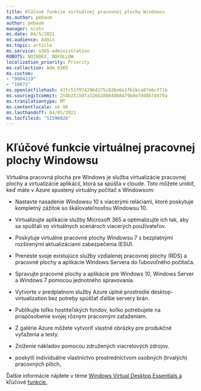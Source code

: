 ```yaml
---
title: Kľúčové funkcie virtuálnej pracovnej plochy Windowsu
ms.author: pebaum
author: pebaum
manager: scotv
ms.date: 04/5/2021
ms.audience: Admin
ms.topic: article
ms.service: o365-administration
ROBOTS: NOINDEX, NOFOLLOW
localization_priority: Priority
ms.collection: Adm_O365
ms.custom:
- "9004219"
- "10872"
ms.openlocfilehash: 47fc51f9742964175c826e6e1fb1bca87e6cf71b
ms.sourcegitcommit: 254b25150fa326628084d08479b0e7dd8b7d479a
ms.translationtype: MT
ms.contentlocale: sk-SK
ms.lasthandoff: 04/05/2021
ms.locfileid: "51596026"
---
```

# <a name="key-capabilities-of-windows-virtual-desktop"></a>Kľúčové funkcie virtuálnej pracovnej plochy Windowsu


Virtuálna pracovná plocha pre Windows je služba virtualizácie pracovnej plochy a virtualizácie aplikácií, ktorá sa spúšťa v cloude. Toto môžete urobiť, keď máte v Azure spustený virtuálny počítač s Windowsom:

- Nastavte nasadenie Windowsu 10 s viacerými reláciami, ktoré poskytuje kompletný zážitok so škálovateľnosťou Windowsu 10.

- Virtualizujte aplikácie služby Microsoft 365 a optimalizujte ich tak, aby sa spúšťali vo virtuálnych scenároch viacerých používateľov.

- Poskytuje virtuálne pracovné plochy Windowsu 7 s bezplatnými rozšírenými aktualizáciami zabezpečenia (ESU).

- Preneste svoje existujúce služby vzdialenej pracovnej plochy (RDS) a pracovné plochy a aplikácie Windows Servera do ľubovoľného počítača.

- Spravujte pracovné plochy a aplikácie pre Windows 10, Windows Server a Windows 7 pomocou jednotného spravovania. 

- Vytvorte v predplatnom služby Azure úplné prostredie desktop-virtualization bez potreby spúšťať ďalšie servery brán.

- Publikujte toľko hostiteľských fondov, koľko potrebujete na prispôsobenie svojej rôznym pracovným zaťaženiam.

- Z galérie Azure môžete vytvoriť vlastné obrázky pre produkčné vyťaženia a testy. 

- Zníženie nákladov pomocou združených viacrelových zdrojov. 

- poskytli individuálne vlastníctvo prostredníctvom osobných (trvalých) pracovných plôch,

Ďalšie informácie nájdete v téme [Windows Virtual Desktop Essentials a](https://go.microsoft.com/fwlink/?linkid=2127033) kľúčové [funkcie.](https://docs.microsoft.com/azure/virtual-desktop/overview#key-capabilities)